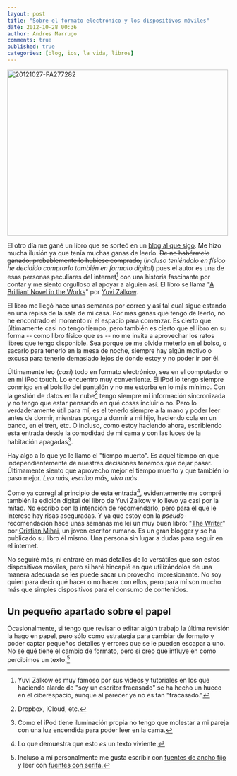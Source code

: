 ```yaml
---
layout: post
title: "Sobre el formato electrónico y los dispositivos móviles"
date: 2012-10-28 00:36
author: Andres Marrugo
comments: true
published: true
categories: [blog, ios, la vida, libros]
---
```


<div class="aic" style="width:500px"><a href="http://www.flickr.com/photos/copiancestral/8128869627/" title="A brilliant novel in the works"><img src="http://farm9.staticflickr.com/8044/8128869627_e2175169fd.jpg" width="500" height="375" alt="20121027-PA277282"></a></div>

El otro día me gané un libro que se sorteó en un [blog al que sigo][1].  Me hizo mucha ilusión ya que tenía muchas ganas de leerlo. <del>De no habérmelo ganado, probablemente lo hubiese comprado,</del> (*incluso teniéndolo en físico he decidido comprarlo también en formato digital*) pues el autor es una de esas personas peculiares del internet[^fn1] con una historia fascinante por contar y me siento orgulloso al apoyar a alguien así. El libro se llama "[A Brilliant Novel in the Works][2]" por [Yuvi Zalkow][3].

[^fn1]: Yuvi Zalkow es muy famoso por sus videos y tutoriales en los que haciendo alarde de "soy un escritor fracasado" se ha hecho un hueco en el ciberespacio, aunque al parecer ya no es tan "fracasado." 

<!--more--> 

El libro me llegó hace unas semanas por correo y así tal cual sigue estando en una repisa de la sala de mi casa. Por mas ganas que tengo de leerlo, no he encontrado el momento ni el espacio para comenzar. Es cierto que últimamente casi no tengo tiempo, pero también es cierto que el libro en su forma -- como libro físico que es -- no me invita a aprovechar los ratos libres que tengo disponible. Sea porque se me olvide meterlo en el bolso, o sacarlo para tenerlo en la mesa de noche, siempre hay algún motivo o excusa para tenerlo demasiado lejos de donde estoy y no poder ir por él. 

Últimamente leo (*casi*) todo en formato electrónico, sea en el computador o en mi iPod touch. Lo encuentro muy conveniente. El iPod lo tengo siempre conmigo en el bolsillo del pantalón y no me estorba en lo más mínimo. Con la gestión de datos en la nube[^fn4] tengo siempre mi información sincronizada y no tengo que estar pensando en qué cosas incluir o no. Pero lo verdaderamente útil para mí, es el tenerlo siempre a la mano y poder leer antes de dormir, mientras pongo a dormir a mi hijo, haciendo cola en un banco, en el tren, etc. O incluso, como estoy haciendo ahora, escribiendo esta entrada desde la comodidad de mi cama y con las luces de la habitación apagadas[^fn2]. 

[^fn4]: Dropbox, iCloud, etc. 

Hay algo a lo que yo le llamo el "tiempo muerto". Es aquel tiempo en que independientemente de nuestras decisiones tenemos que dejar pasar. Últimamente siento que aprovecho mejor el tiempo muerto y que también lo paso mejor. *Leo más, escribo más, vivo más*.

Como ya corregí al principio de esta entrada[^fn6], evidentemente me compré también la edición digital del libro de Yuvi Zalkow y lo llevo ya casi por la mitad. No escribo con la intención de recomendarlo, pero para el que le interese hay risas aseguradas. Y ya que estoy con la *pseudo*-recomendación hace unas semanas me leí un muy buen libro: "[The Writer][7]" por [Cristian Mihai][6], un joven escritor rumano. Es un gran blogger y se ha publicado su libro él mismo. Una persona sin lugar a dudas para seguir en el internet.

[^fn6]: Lo que demuestra que esto *es* un texto viviente.

No seguiré más, ni entraré en más detalles de lo versátiles que son estos dispositivos móviles, pero si haré hincapié en que utilizándolos de una manera adecuada se les puede sacar un provecho impresionante. No soy quien para decir qué hacer o no hacer con ellos, pero para mí son mucho más que simples dispositivos para el consumo de contenidos.  




## Un pequeño apartado sobre el papel  

Ocasionalmente, si tengo que revisar o editar algún trabajo la última revisión la hago en papel, pero sólo como estrategia para cambiar de formato y poder captar pequeños detalles y errores que se le pueden escapar a uno. No sé qué tiene el cambio de formato, pero sí creo que influye en como percibimos un texto.[^fn3] 

[^fn3]: Incluso a mí personalmente me gusta escribir con [fuentes de ancho fijo][4] y leer con [fuentes con serifa.][5]  


[^fn2]: Como el iPod tiene iluminación propia no tengo que molestar a mi pareja con una luz encendida para poder leer en la cama. 




[1]: http://christicraig.com/ "Christi Craig | Moonlighting as a writer."
[2]: http://yuvizalkow.com/book/ "A BRILLIANT NOVEL IN THE WORKS — yuvi zalkow"
[3]: http://yuvizalkow.com/ "yuvi zalkow — novelist, failed writer, schmo"
[4]: http://es.wikipedia.org/wiki/Tipo_de_letra_monoespaciado "Tipo de letra monoespaciado - Wikipedia, la enciclopedia libre"
[5]: http://es.wikipedia.org/wiki/Serifa "Gracia (tipografía) - Wikipedia, la enciclopedia libre"
[6]: http://cristianmihai.net/ "Cristian Mihai"
[7]: http://cristianmihai.net/books/the-writer/ "The Writer « Cristian Mihai"
